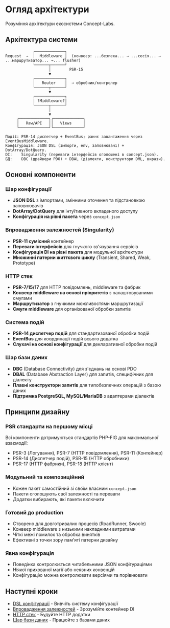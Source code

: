 # Огляд архітектури

Розуміння архітектури екосистеми Concept-Labs.

## Архітектура системи

```
            ┌─────────────┐
Request  →  │  Middleware │  (конвеєр: ...безпека... → ...сесія... → ...маршрутизатор... →... flusher)
            └──────┬──────┘
                   │        PSR‑15
                   ▼
            ┌─────────────┐
            │   Router    │  → обробник/контролер
            └──────┬──────┘
                   ▼
            ┌─────────────┐
            | ?Middleware?|
            └──────┬──────┘
                   │
                   ▼
     ┌─────────────┐┌─────────────┐
     │   Raw/API   ││   Views     │
     └─────────────┘└─────────────┘

Події: PSR‑14 диспетчер + EventBus; раннє завантаження через EventBusMiddleware.
Конфігурація: JSON DSL (імпорти, env, заповнювачі) + DotArray/DotQuery.
DI:    Singularity (переваги інтерфейсів оголошені в concept.json).
БД:    DBC (драйвери PDO) + DBAL (діалекти, конструктори DML, вирази).
```

## Основні компоненти

### Шар конфігурації
- **JSON DSL** з імпортами, змінними оточення та підстановкою заповнювачів
- **DotArray/DotQuery** для інтуїтивного вкладеного доступу
- **Конфігурація на рівні пакета** через `concept.json`

### Впровадження залежностей (Singularity)
- **PSR-11 сумісний** контейнер
- **Переваги інтерфейсів** для гнучкого зв'язування сервісів
- **Конфігурація DI на рівні пакета** для модульної архітектури
- **Множинні патерни життєвого циклу** (Transient, Shared, Weak, Prototype)

### HTTP стек
- **PSR-7/15/17** для HTTP повідомлень, middleware та фабрик
- **Конвеєр middleware на основі пріоритетів** з налаштовуваними смугами
- **Маршрутизатор** з гнучкими можливостями маршрутизації
- **Смуги middleware** для організованої обробки запитів

### Система подій
- **PSR-14 диспетчер подій** для стандартизованої обробки подій
- **EventBus** для координації подій всього додатка
- **Слухачі на основі конфігурації** для декларативної обробки подій

### Шар бази даних
- **DBC** (Database Connectivity) для з'єднань на основі PDO
- **DBAL** (Database Abstraction Layer) для запитів, специфічних для діалекту
- **Плавні конструктори запитів** для типобезпечних операцій з базою даних
- **Підтримка PostgreSQL, MySQL/MariaDB** з адаптерами діалектів

## Принципи дизайну

### PSR стандарти на першому місці
Всі компоненти дотримуються стандартів PHP-FIG для максимальної взаємодії:
- PSR-3 (Логування), PSR-7 (HTTP повідомлення), PSR-11 (Контейнер)
- PSR-14 (Диспетчер подій), PSR-15 (HTTP обробники)
- PSR-17 (HTTP фабрики), PSR-18 (HTTP клієнт)

### Модульний та композиційний
- Кожен пакет самостійний зі своїм власним `concept.json`
- Пакети оголошують свої залежності та переваги
- Додатки вибирають, які пакети включити

### Готовий до production
- Створено для довготривалих процесів (RoadRunner, Swoole)
- Конвеєр middleware з низькими накладними витратами
- Чіткі межі помилок та обробка винятків
- Ефективні з точки зору пам'яті патерни дизайну

### Явна конфігурація
- Поведінка контролюється читабельними JSON конфігураціями
- Ніякої прихованої магії або неявних конвенцій
- Конфігурацію можна контролювати версіями та порівнювати

## Наступні кроки

- [DSL конфігурації](./configuration.md) - Вивчіть систему конфігурації
- [Впровадження залежностей](./dependency-injection.md) - Зрозумійте контейнер DI
- [HTTP стек](./http-stack.md) - Будуйте HTTP додатки
- [Шар бази даних](./database.md) - Працюйте з базами даних
